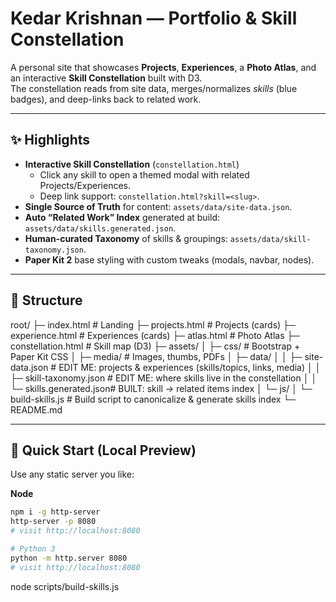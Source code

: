# Kedar Krishnan — Portfolio & Skill Constellation

A personal site that showcases **Projects**, **Experiences**, a **Photo Atlas**, and an interactive **Skill Constellation** built with D3.  
The constellation reads from site data, merges/normalizes _skills_ (blue badges), and deep-links back to related work.

---

## ✨ Highlights

- **Interactive Skill Constellation** (`constellation.html`)
  - Click any skill to open a themed modal with related Projects/Experiences.
  - Deep link support: `constellation.html?skill=<slug>`.
- **Single Source of Truth** for content: `assets/data/site-data.json`.
- **Auto “Related Work” Index** generated at build: `assets/data/skills.generated.json`.
- **Human-curated Taxonomy** of skills & groupings: `assets/data/skill-taxonomy.json`.
- **Paper Kit 2** base styling with custom tweaks (modals, navbar, nodes).

---

## 📁 Structure

root/
├─ index.html # Landing
├─ projects.html # Projects (cards)
├─ experience.html # Experiences (cards)
├─ atlas.html # Photo Atlas
├─ constellation.html # Skill map (D3)
├─ assets/
│ ├─ css/ # Bootstrap + Paper Kit CSS
│ ├─ media/ # Images, thumbs, PDFs
│ ├─ data/
│ │ ├─ site-data.json # EDIT ME: projects & experiences (skills/topics, links, media)
│ │ ├─ skill-taxonomy.json # EDIT ME: where skills live in the constellation
│ │ └─ skills.generated.json# BUILT: skill → related items index
│ └─ js/
│ └─ build-skills.js # Build script to canonicalize & generate skills index
└─ README.md

---

## 🚀 Quick Start (Local Preview)

Use any static server you like:

**Node**

```bash
npm i -g http-server
http-server -p 8080
# visit http://localhost:8080

# Python 3
python -m http.server 8080
# visit http://localhost:8080

```

node scripts/build-skills.js
